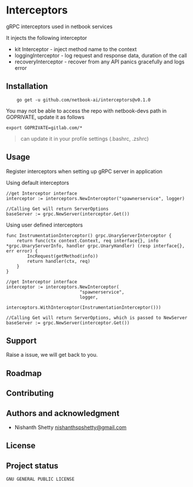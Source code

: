 # Interceptors

gRPC interceptors used in netbook services

It injects the following interceptor

* kit Interceptor - inject method name to the context
* loggingInterceptor - log request and response data, duration of the call
* recoveryInterceptor - recover from any API panics gracefully and logs error

## Installation

```
    go get -u github.com/netbook-ai/interceptors@v0.1.0
```

You may not be able to access the repo with netbook-devs path in GOPRIVATE,  update it as follows

```
export GOPRIVATE=gitlab.com/*
```

> can update it in your profile settings (.bashrc, .zshrc)

## Usage

Register interceptors when setting up gRPC server in application

Using default interceptors

```
//get Interceptor interface
interceptor := interceptors.NewInterceptor("spawnerservice", logger)

//Calling Get will return ServerOptions
baseServer := grpc.NewServer(interceptor.Get())
```

Using user defined interceptors
```
func InstrumentationInterceptor() grpc.UnaryServerInterceptor {
	return func(ctx context.Context, req interface{}, info *grpc.UnaryServerInfo, handler grpc.UnaryHandler) (resp interface{}, err error) {
		IncRequest(getMethod(info))
		return handler(ctx, req)
	}
}

//get Interceptor interface
interceptor := interceptors.NewInterceptor(
							"spawnerservice",
 							logger,
                  			interceptors.WithInterceptor(InstrumentationInterceptor()))

//Calling Get will return ServerOptions, which is passed to NewServer
baseServer := grpc.NewServer(interceptor.Get())
```

## Support
Raise a issue, we will get back to you.

## Roadmap

## Contributing

## Authors and acknowledgment

* Nishanth Shetty <nishanthspshetty@gmail.com>

## License



## Project status
    
    GNU GENERAL PUBLIC LICENSE
